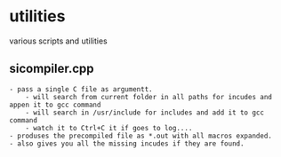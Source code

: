 # utilities
various scripts and utilities
## sicompiler.cpp
    - pass a single C file as argumentt.
        - will search from current folder in all paths for incudes and appen it to gcc command
        - will search in /usr/include for includes and add it to gcc command
        - watch it to Ctrl+C it if goes to log....
    - produses the precompiled file as *.out with all macros expanded.
    - also gives you all the missing incudes if they are found.
    
